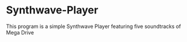 # Synthwave-Player
This program is a simple Synthwave Player featuring five soundtracks of Mega Drive
